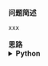 <!--
{
    "category": [],
    "source": "",
    "level": "",
    "number": "",
    "name": "",
    "company": []
}
-->

> 

<summary><b>问题简述</b></summary>

```txt
xxx
```

<!-- 
<details><summary><b>详细描述</b></summary>

```txt
```

</details>
-->

<!-- <div align="center"><img src="../../../_assets/xxx.png" height="300" /></div> -->

<summary><b>思路</b></summary>

<details><summary><b>Python</b></summary>

```python
```

</details>

